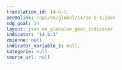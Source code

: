 ```yaml
---
translation_id: 14-b-1
permalink: /api/en/global/14/14-b-1.json
sdg_goal: 14
layout: json_en_globalne_goal_indicator
indicator: "14.b.1"
zmienne: null
indicator_variable_1: null;
kategorie: null
source_url: null
---
```

